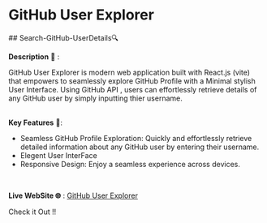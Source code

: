 #  GitHub User Explorer
﻿## Search-GitHub-UserDetails🔍

 __Description__ 📝 :
 
 GitHub User Explorer is modern web application built with React.js (vite) that empowers to seamlessly explore GitHub Profile with a Minimal stylish User Interface.
 Using GitHub API , users can effortlessly retrieve details of any GitHub user by simply inputting thier username.  <br>
 <br>

 __Key Features__ 🔑:

- Seamless GitHub Profile Exploration: Quickly and effortlessly retrieve detailed information about any GitHub user by entering their username.
- Elegent User InterFace
- Responsive Design: Enjoy a seamless experience across devices.
 <br>
  
__Live WebSite 🌐__ :  [GitHub User Explorer](https://github-search7.netlify.app/)

Check it Out !!

